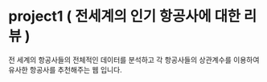 # project1 ( 전세계의 인기 항공사에 대한 리뷰  )
전 세계의 항공사들의 전체적인 데이터를 분석하고 
각 항공사들의 상관계수를 이용하여 
유사한 항공사를 추천해주는 웹 입니다.
